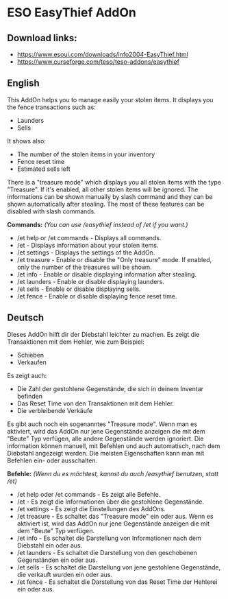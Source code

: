﻿# ESO EasyThief AddOn
 
## Download links:
- https://www.esoui.com/downloads/info2004-EasyThief.html
- https://www.curseforge.com/teso/teso-addons/easythief
 
## English
This AddOn helps you to manage easily your stolen items.
It displays you the fence transactions such as:
- Launders
- Sells

It shows also:
- The number of the stolen items in your inventory
- Fence reset time
- Estimated sells left

There is a "treasure mode" which displays you all stolen items with the type "Treasure". If it's enabled, all other stolen items will be ignored.
The informations can be shown manually by slash command and they can be shown automatically after stealing.
The most of these features can be disabled with slash commands.

**Commands:**
*(You can use /easythief instead of /et if you want.)*

- /et help or /et commands - Displays all commands.
- /et - Displays information about your stolen items.
- /et settings - Displays the settings of the AddOn.
- /et treasure - Enable or disable the "Only treasure" mode. If enabled, only the number of the treasures will be shown.
- /et info - Enable or disable displaying information after stealing.
- /et launders - Enable or disable displaying launders.
- /et sells - Enable or disable displaying sells.
- /et fence - Enable or disable displaying fence reset time.

## Deutsch
Dieses AddOn hilft dir der Diebstahl leichter zu machen.
Es zeigt die Transaktionen mit dem Hehler, wie zum Beispiel:
- Schieben
- Verkaufen

Es zeigt auch:
- Die Zahl der gestohlene Gegenstände, die sich in deinem Inventar befinden
- Das Reset Time von den Transaktionen mit dem Hehler.
- Die verbleibende Verkäufe

Es gibt auch noch ein sogenanntes "Treasure mode". Wenn man es aktiviert, wird das AddOn nur jene Gegenstände anzeigen die mit dem "Beute" Typ verfügen, alle andere Gegenstände werden ignoriert.
Die information können manuell, mit Befehlen und auch automatisch, nach dem Diebstahl angezeigt werden.
Die meisten Eigenschaften kann man mit Befehlen ein- oder ausschalten.

**Befehle:**
*(Wenn du es möchtest, kannst du auch /easythief benutzen, statt /et)*

- /et help oder /et commands - Es zeigt alle Befehle.
- /et - Es zeigt die Informationen über die gestohlene Gegenstände.
- /et settings - Es zeigt die Einstellungen des AddOns.
- /et treasure - Es schaltet das "Treasure mode" ein oder aus. Wenn es aktiviert ist, wird das AddOn nur jene Gegenstände anzeigen die mit dem "Beute" Typ verfügen.
- /et info - Es schaltet die Darstellung von Informationen nach dem Diebstahl ein oder aus.
- /et launders - Es schaltet die Darstellung von den geschobenen Gegenständen ein oder aus.
- /et sells - Es schaltet die Darstellung von jene gestohlene Gegenstände, die verkauft wurden ein oder aus.
- /et fence - Es schaltet die Darstellung von das Reset Time der Hehlerei ein oder aus.
